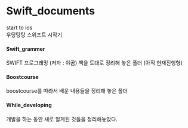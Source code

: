 # Swift_documents
start to ios<br>
우당탕탕 스위프트 시작기

<h4>Swift_grammer</h4>
SWIFT 프로그래밍 (저자 : 야곰) 책을 토대로 정리해 놓은 폴더 (아직 현재진행형)

<h4>Boostcourse</h4> 
boostcourse를 따라서 배운 내용들을 정리해 놓은 폴더

#### While_developing

개발을 하는 동안 새로 알게된 것들을 정리해놓았다.

###### 	



